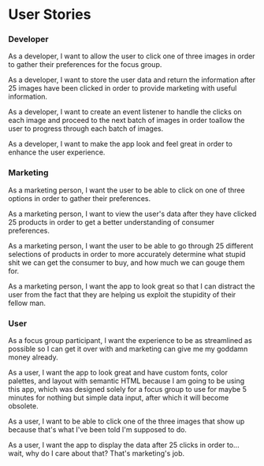 # User Stories

### Developer

As a developer, I want to allow the user to click one of three images in order to gather their preferences for the focus group.

As a developer, I want to store the user data and return the information after 25 images have been clicked in order to provide marketing with useful information.

As a developer, I want to create an event listener to handle the clicks on each image and proceed to the next batch of images in order toallow the user to progress through each batch of images.

As a developer, I want to make the app look and feel great in order to enhance the user experience.

### Marketing

As a marketing person, I want the user to be able to click on one of three options in order to gather their preferences.

As a marketing person, I want to view the user's data after they have clicked 25 products in order to get a better understanding of consumer preferences.

As a marketing person, I want the user to be able to go through 25 different selections of products in order to more accurately determine what stupid shit we can get the consumer to buy, and how much we can gouge them for. 

As a marketing person, I want the app to look great so that I can distract the user from the fact that they are helping us exploit the stupidity of their fellow man.

### User

As a focus group participant, I want the experience to be as streamlined as possible so I can get it over with and marketing can give me my goddamn money already.

As a user, I want the app to look great and have custom fonts, color palettes, and layout with semantic HTML because I am going to be using this app, which was designed solely for a focus group to use for maybe 5 minutes for nothing but simple data input, after which it will become obsolete.

As a user, I want to be able to click one of the three images that show up because that's what I've been told I'm supposed to do.

As a user, I want the app to display the data after 25 clicks in order to... wait, why do I care about that? That's marketing's job.